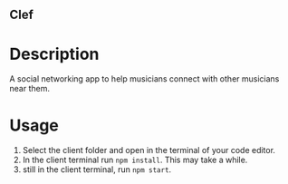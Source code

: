 ## Clef


# Description
A social networking app to help musicians connect with other musicians near them.


# Usage

1. Select the client folder and open in the terminal of your code editor.
2. In the client terminal run `npm install`. This may take a while.
3. still in the client terminal, run `npm start`.
